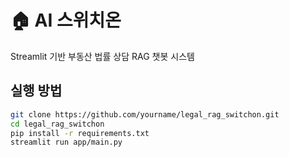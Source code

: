 # 🏠 AI 스위치온

Streamlit 기반 부동산 법률 상담 RAG 챗봇 시스템

## 실행 방법
```bash
git clone https://github.com/yourname/legal_rag_switchon.git
cd legal_rag_switchon
pip install -r requirements.txt
streamlit run app/main.py
```
